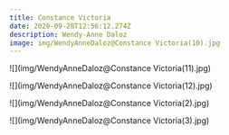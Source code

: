 ```yaml
---
title: Constance Victoria
date: 2020-09-28T12:56:12.274Z
description: Wendy-Anne Daloz
image: img/WendyAnneDaloz@Constance Victoria(10).jpg
---
```



![](img/WendyAnneDaloz@Constance Victoria(11).jpg)

![](img/WendyAnneDaloz@Constance Victoria(12).jpg)

![](img/WendyAnneDaloz@Constance Victoria(2).jpg)

![](img/WendyAnneDaloz@Constance Victoria(3).jpg)